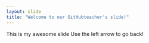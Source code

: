 ```yaml
---
layout: slide
title: "Welcome to our GitHubteacher's slide!"
---
```

This is my awesome slide
Use the left arrow to go back!